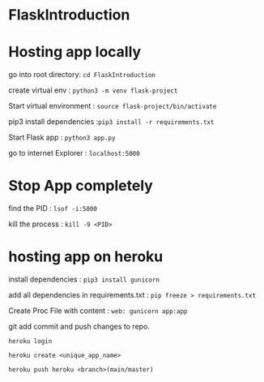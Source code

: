 # FlaskIntroduction

# Hosting app locally

go into root directory: `cd FlaskIntroduction`

create virtual env : `python3 -m venv flask-project`

Start virtual environment : `source flask-project/bin/activate`

pip3 install dependencies :`pip3 install -r requirements.txt`

Start Flask app : `python3 app.py`

go to internet Explorer : `localhost:5000`

# Stop App completely

find the PID : `lsof -i:5000`

kill the process : `kill -9 <PID>`

# hosting app on heroku

install dependencies : `pip3 install gunicorn`

add all dependencies in requirements.txt : `pip freeze > requirements.txt`

Create Proc File with content : `web: gunicorn app:app`

git add commit and push changes to repo.

`heroku login`

`heroku create <unique_app_name>`

`heroku push heroku <branch>(main/master)`
